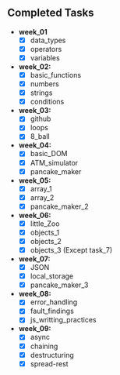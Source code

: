 ## Completed Tasks

- **week_01**
  - [x] data_types
  - [x] operators
  - [x] variables
- **week_02:**
  - [x] basic_functions
  - [x] numbers
  - [x] strings
  - [x] conditions
- **week_03:**
  - [x] github
  - [x] loops
  - [x] 8_ball
- **week_04:**
  - [x] basic_DOM
  - [x] ATM_simulator
  - [x] pancake_maker
- **week_05:**
  - [x] array_1
  - [x] array_2
  - [x] pancake_maker_2
- **week_06:**
  - [x] little_Zoo
  - [x] objects_1
  - [x] objects_2
  - [x] objects_3 (Except task_7)
- **week_07:**
  - [x] JSON
  - [x] local_storage
  - [x] pancake_maker_3
- **week_08:**
  - [x] error_handling
  - [x] fault_findings
  - [x] js_writting_practices
- **week_09:**
  - [x] async
  - [x] chaining
  - [x] destructuring
  - [x] spread-rest
